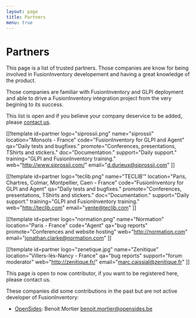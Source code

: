 ```yaml
---
layout: page
title: Partners
menu: true
---
```


# Partners

This page is a list of trusted partners. Those companies are know for being
involved in FusionInventory developement and having a great knowledge of the
product.

Those companies are familiar with FusionInventory and GLPI deployment and able
to drive a FusionInventory integration project from the very begining to its success.

This list is open and if you believe your company deservice to be added, please
[contact us](mailto:goneri@rulezlan.org).

[[!template id=partner
  logo="siprossii.png"
  name="siprossii"
  location="Monsols - France"
  code="FusionInventory for GLPI and Agent"
  qa="Daily tests and bugfixes."
  promote="Conferences, presentations, TShirts and stickers."
  doc="Documentation."
  support="Daily support."
  training="GLPI and FusionInventory training."
  web="http://www.siprossii.com/"
  email="d.durieux@siprossii.com"
]]

[[!template id=partner
  logo="teclib.png"
  name="TECLIB'"
  location="Paris, Chartres, Colmar, Montpellier, Caen - France"
  code="FusionInventory for GLPI and Agent"
  qa="Daily tests and bugfixes."
  promote="Conferences, presentations, TShirts and stickers."
  doc="Documentation."
  support="Daily support."
  training="GLPI and FusionInventory training."
  web="http://teclib.com"
  email="vente@teclib.com"
]]

[[!template id=partner
  logo="normation.png"
  name="Normation"
  location="Paris - France"
  code="Agent"
  qa="bug reports"
  promote="Conferences and website hosting"
  web="http://normation.com"
  email="jonathan.clarke@normation.com"
]]

[[!template id=partner
  logo="zenetique.jpg"
  name="Zenitique"
  location="Villers-lès-Nancy - France"
  qa="bug reports"
  support="forum moderator"
  web="http://zenitique.fr/"
  email="marc.caissial@zenitique.fr"
]]



This page is open to now contributor, if you want to be registered here, please contact us.

These companies did some contributions in the past but are not active developer of FusionInventory:

* [OpenSides](http://www.opensides.be): Benoit Mortier <benoit.mortier@opensides.be>


